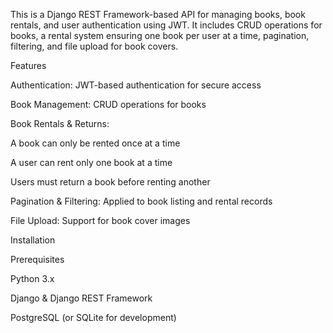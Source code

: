 This is a Django REST Framework-based API for managing books, book rentals, and user authentication using JWT. It includes CRUD operations for books, a rental system ensuring one book per user at a time, pagination, filtering, and file upload for book covers.

Features

Authentication: JWT-based authentication for secure access

Book Management: CRUD operations for books

Book Rentals & Returns:

A book can only be rented once at a time

A user can rent only one book at a time

Users must return a book before renting another

Pagination & Filtering: Applied to book listing and rental records

File Upload: Support for book cover images

Installation

Prerequisites

Python 3.x

Django & Django REST Framework

PostgreSQL (or SQLite for development)
